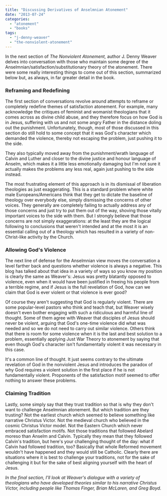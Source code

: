 ```yaml
---
title: "Discussing Derivatives of Anselmnian Atonement"
date: "2013-07-24"
categories: 
  - "atonement"
  - "books"
tags: 
  - "j-denny-weaver"
  - "the-nonviolent-atonement"
---
```


In the next section of _The Nonviolent Atonement,_ author J. Denny Weaver delves into conversation with those who maintain some degree of the Anselmnian/satisfaction/substitutionary theory of the atonement. There were some really interesting things to come out of this section, summarized below but, as always, in far greater detail in the book.

### Reframing and Redefining

The first section of conversations revolve around attempts to reframe or completely redefine themes of satisfaction atonement. For example, many acknowledge the critiques of feminist and womanist theologians that it comes across as divine child abuse, and they therefore focus on how God is in Jesus, suffering with us and not some angry Father in the distance doling out the punishment. Unfortunately, though, most of those discussed in this section do still hold to some concept that it was God's character which demanded the violence, thereby not escaping the problem, just pushing it to the side.

<!--more-->They also typically moved away from the punishment/wrath language of Calvin and Luther and closer to the divine justice and honour language of Anselm, which makes it a little less emotionally damaging but I'm not sure it actually makes the problems any less real, again just pushing to the side instead.

The most frustrating element of this approach is in its dismissal of liberation theologies as just exaggerating. This is a standard problem where white male Europeans/Americans think that they get to dictate the baseline of theology over everybody else, simply dismissing the concerns of other voices. They generally are completely failing to actually address any of those concerns and just try to put them out of the way, shoving those vitally important voices to the side with them. But I strongly believe that those concerns are not simply exaggerations: at the least they are the logical following to conclusions that weren't intended and at the most it is an essential calling out of a theology which has resulted in a variety of non-Christ-like activity by the Church.

### Allowing God's Violence

The next line of defense for the Anselmnian view moves the conversation a level farther back and questions whether violence is always a negative. This blog has talked about that idea in a variety of ways so you know my position is clearly the same as Weaver's: Jesus was pretty blatantly opposed to violence, even when it would have been justified in freeing his people from a terrible regime, and if Jesus is the full revelation of God, how can we claim that God is ever violent or that violence is ever good?

Of course they aren't suggesting that God is regularly violent. There are some popular-level pastors who think and teach that, but Weaver wisely doesn't even bother engaging with such a ridiculous and harmful line of thought. Some of them agree with Weaver that disciples of Jesus should never be violent, arguing that God's one-time violence did what was needed and so we do not need to carry out similar violence. Others think that there is room for some violence when it is the last and best solution to a problem, essentially applying Just War Theory to atonement by saying that even though God's character isn't fundamentally violent it was necessary in this case.

It's a common line of thought. It just seems contrary to the ultimate revelation of God in the nonviolent Jesus and introduces the paradox of why God requires a violent solution in the first place if he is not fundamentally violent. Proponents of the satisfaction motif seemed to offer nothing to answer these problems.

### Claiming Tradition

Lastly, some simply say that they trust tradition so that is why they don't want to challenge Anselmnian atonement. But which tradition are they trusting? Not the earliest church which seemed to believe something like narrative Christus Victor. Not the medieval church who believed in the cosmic Christus Victor model. Not the Eastern Church which never embraced satisfaction motifs. Not those traditions that followed Abelard moreso than Anselm and Calvin. Typically they mean that they followed Calvin's tradition, but here's your challenging thought of the day: what if Calvin had followed tradition, too? Basically that whole Reformed movement wouldn't have happened and they would still be Catholic. Clearly there are situations where it is best to challenge your traditions, not for the sake of challenging it but for the sake of best aligning yourself with the heart of Jesus.

_In the final section, I'll look at Weaver's dialogue with a variety of theologians who have developed theories similar to his narrative Christus Victor, including people like Thomas Finger, Brian McLaren, and Greg Boyd._
